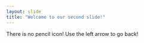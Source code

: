 ```yaml
---
layout: slide
title: "Welcome to our second slide!"
---
```

There is no pencil icon!
Use the left arrow to go back!
